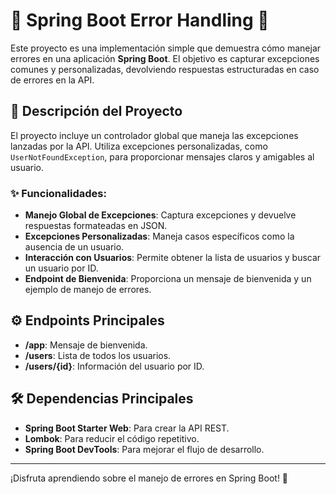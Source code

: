 # 🌱 Spring Boot Error Handling 🌱

Este proyecto es una implementación simple que demuestra cómo manejar errores en una aplicación **Spring Boot**. El objetivo es capturar excepciones comunes y personalizadas, devolviendo respuestas estructuradas en caso de errores en la API.

## 📜 Descripción del Proyecto

El proyecto incluye un controlador global que maneja las excepciones lanzadas por la API. Utiliza excepciones personalizadas, como `UserNotFoundException`, para proporcionar mensajes claros y amigables al usuario.

### ✨ Funcionalidades:

- **Manejo Global de Excepciones**: Captura excepciones y devuelve respuestas formateadas en JSON.
- **Excepciones Personalizadas**: Maneja casos específicos como la ausencia de un usuario.
- **Interacción con Usuarios**: Permite obtener la lista de usuarios y buscar un usuario por ID.
- **Endpoint de Bienvenida**: Proporciona un mensaje de bienvenida y un ejemplo de manejo de errores.

## ⚙️ Endpoints Principales

- **/app**: Mensaje de bienvenida.
- **/users**: Lista de todos los usuarios.
- **/users/{id}**: Información del usuario por ID.

## 🛠️ Dependencias Principales

- **Spring Boot Starter Web**: Para crear la API REST.
- **Lombok**: Para reducir el código repetitivo.
- **Spring Boot DevTools**: Para mejorar el flujo de desarrollo.

---

¡Disfruta aprendiendo sobre el manejo de errores en Spring Boot! 🚀
